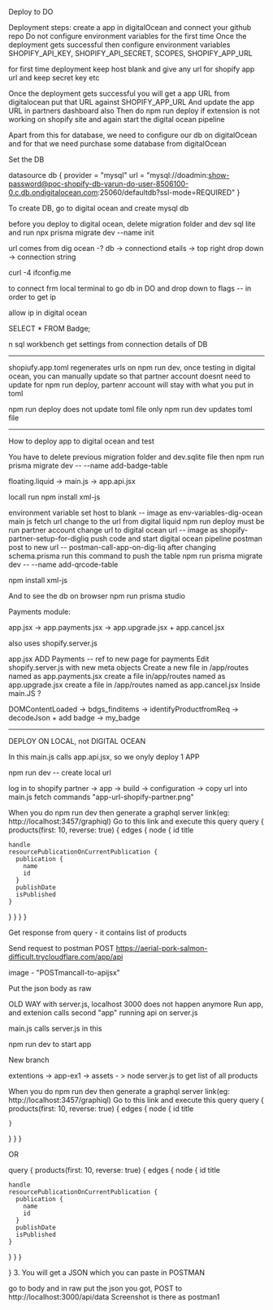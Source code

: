 Deploy to DO

Deployment steps:
create a app in digitalOcean and connect your github repo
Do not configure environment variables for the first time
Once the deployment gets successful then configure environment variables
SHOPIFY_API_KEY, SHOPIFY_API_SECRET, SCOPES, SHOPIFY_APP_URL

for first time deployment keep host blank and give any url for shopify app url and keep secret key etc

Once the deployment gets successful you will get a app URL from digitalocean put that URL against SHOPIFY_APP_URL
And update the app URL in partners dashboard also
Then do npm run deploy if extension is not working on shopify site
and again start the digital ocean pipeline

Apart from this for database, we need to configure our db on digitalOcean and for that we need purchase some database from digitalOcean

Set the DB

datasource db {
  provider = "mysql"
  url      = "mysql://doadmin:show-password@poc-shopify-db-varun-do-user-8506100-0.c.db.ondigitalocean.com:25060/defaultdb?ssl-mode=REQUIRED"
}

To create DB, go to digital ocean and create mysql db

before you deploy to digital ocean, delete migration folder and dev sql lite
and run npx prisma migrate dev --name init

url comes from dig ocean -? db -> connectiond etails -> top right drop down -> connection string

curl -4 ifconfig.me 

to connect frm local terminal to go db in DO and drop down to flags
 -- in order to get ip

allow ip in digital ocean

SELECT * FROM Badge;

n sql workbench get settings from connection details of DB


--------------------------------------------------

shopiufy.app.toml regenerates urls on npm run dev, once testing in digital ocean, you can manually update so that partner account doesnt need to update for npm run deploy, partenr account will stay with what you put in toml

npm run deploy does not update toml file
only npm run dev updates toml file



---------------------------------------------------
How to deploy app to digital ocean and test

You have to delete previous migration folder and dev.sqlite file then 
npm run prisma migrate dev -- --name add-badge-table

floating.liquid -> main.js -> app.api.jsx

locall run npm install xml-js

environment variable set host to blank -- image as env-variables-dig-ocean
main js fetch url change to the url from digital liquid
npm run deploy must be run
partner account change url to digital ocean url -- image as shopify-partner-setup-for-digliq
push code and start digital ocean pipeline
postman post to new url -- postman-call-app-on-dig-liq
after changing schema.prisma run this command to push the table npm run prisma migrate dev -- --name add-qrcode-table

npm install xml-js

And to see the db on browser npm run prisma studio

Payments module:

app.jsx -> app.payments.jsx -> app.upgrade.jsx + app.cancel.jsx

also uses shopify.server.js

app.jsx ADD Payments -- ref to new page for payments
Edit shopify.server.js with new meta objects
Create a new file in /app/routes named as app.payments.jsx
create a file in/app/routes named as app.upgrade.jsx
create a file in /app/routes named as app.cancel.jsx
Inside main.JS ?

DOMContentLoaded -> bdgs_finditems -> identifyProductfromReq -> decodeJson + add badge -> my_badge



--------------------------------------------------------------


DEPLOY ON LOCAL, not DIGITAL OCEAN

In this main.js calls app.api.jsx, so we onyly deploy 1 APP

npm run dev -- create local url

log in to shopify partner -> app -> build -> configuration -> copy url into main.js fetch commands "app-url-shopify-partner.png"

When you do npm run dev then generate a graphql server link(eg: http://localhost:3457/graphiql)
Go to this link and execute this query
query { products(first: 10, reverse: true) { edges { node { id title

    handle
    resourcePublicationOnCurrentPublication {
      publication {
        name
        id
      }
      publishDate
      isPublished
    }
  }
}
} }

Get response from query - it contains list of products

Send request to postman POST https://aerial-pork-salmon-difficult.trycloudflare.com/app/api

image - "POSTmancall-to-apijsx"

Put the json body as raw

OLD WAY with server.js, localhost 3000 does not happen anymore Run app, and extenion calls second "app" running api on server.js

main.js calls server.js in this

npm run dev
to start app

New branch

extentions -> app-ex1 -> assets - > node server.js
to get list of all products

When you do npm run dev then generate a graphql server link(eg: http://localhost:3457/graphiql)
Go to this link and execute this query
query { products(first: 10, reverse: true) { edges { node { id title

    }
  }
}
}

OR

query { products(first: 10, reverse: true) { edges { node { id title

    handle
    resourcePublicationOnCurrentPublication {
      publication {
        name
        id
      }
      publishDate
      isPublished
    }
  }
}
}

} 3. You will get a JSON which you can paste in POSTMAN

go to body and in raw put the json you got, POST to http://localhost:3000/api/data Screenshot is there as postman1